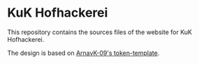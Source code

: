 # KuK Hofhackerei

This repository contains the sources files of the website for KuK Hofhackerei.

The design is based on [ArnavK-09's token-template](https://github.com/ArnavK-09/token-template).
